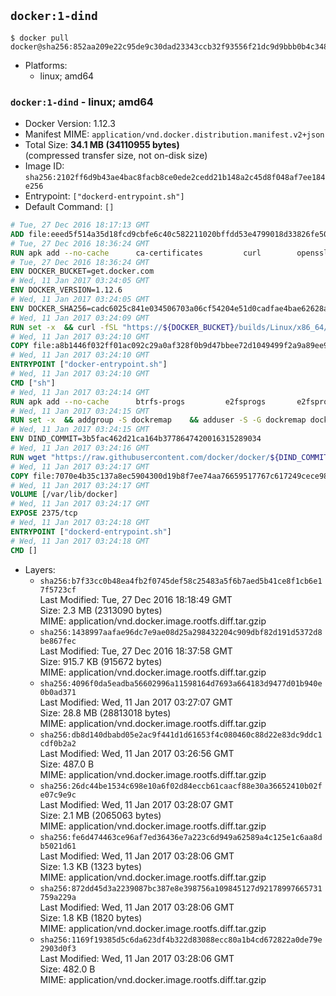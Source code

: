 ## `docker:1-dind`

```console
$ docker pull docker@sha256:852aa209e22c95de9c30dad23343ccb32f93556f21dc9d9bbb0b4c348e161c95
```

-	Platforms:
	-	linux; amd64

### `docker:1-dind` - linux; amd64

-	Docker Version: 1.12.3
-	Manifest MIME: `application/vnd.docker.distribution.manifest.v2+json`
-	Total Size: **34.1 MB (34110955 bytes)**  
	(compressed transfer size, not on-disk size)
-	Image ID: `sha256:2102ff6d9b43ae4bac8facb8ce0ede2cedd21b148a2c45d8f048af7ee184e256`
-	Entrypoint: `["dockerd-entrypoint.sh"]`
-	Default Command: `[]`

```dockerfile
# Tue, 27 Dec 2016 18:17:13 GMT
ADD file:eeed5f514a35d18fcd9cbfe6c40c582211020bffdd53e4799018d33826fe5067 in / 
# Tue, 27 Dec 2016 18:36:24 GMT
RUN apk add --no-cache 		ca-certificates 		curl 		openssl
# Tue, 27 Dec 2016 18:36:24 GMT
ENV DOCKER_BUCKET=get.docker.com
# Wed, 11 Jan 2017 03:24:05 GMT
ENV DOCKER_VERSION=1.12.6
# Wed, 11 Jan 2017 03:24:05 GMT
ENV DOCKER_SHA256=cadc6025c841e034506703a06cf54204e51d0cadfae4bae62628ac648d82efdd
# Wed, 11 Jan 2017 03:24:09 GMT
RUN set -x 	&& curl -fSL "https://${DOCKER_BUCKET}/builds/Linux/x86_64/docker-${DOCKER_VERSION}.tgz" -o docker.tgz 	&& echo "${DOCKER_SHA256} *docker.tgz" | sha256sum -c - 	&& tar -xzvf docker.tgz 	&& mv docker/* /usr/local/bin/ 	&& rmdir docker 	&& rm docker.tgz 	&& docker -v
# Wed, 11 Jan 2017 03:24:10 GMT
COPY file:a8b1446f032ff01ac092c29a0af328f0b9d47bbee72d1049499f2a9a89ee988a in /usr/local/bin/ 
# Wed, 11 Jan 2017 03:24:10 GMT
ENTRYPOINT ["docker-entrypoint.sh"]
# Wed, 11 Jan 2017 03:24:10 GMT
CMD ["sh"]
# Wed, 11 Jan 2017 03:24:14 GMT
RUN apk add --no-cache 		btrfs-progs 		e2fsprogs 		e2fsprogs-extra 		iptables 		xfsprogs 		xz
# Wed, 11 Jan 2017 03:24:15 GMT
RUN set -x 	&& addgroup -S dockremap 	&& adduser -S -G dockremap dockremap 	&& echo 'dockremap:165536:65536' >> /etc/subuid 	&& echo 'dockremap:165536:65536' >> /etc/subgid
# Wed, 11 Jan 2017 03:24:15 GMT
ENV DIND_COMMIT=3b5fac462d21ca164b3778647420016315289034
# Wed, 11 Jan 2017 03:24:16 GMT
RUN wget "https://raw.githubusercontent.com/docker/docker/${DIND_COMMIT}/hack/dind" -O /usr/local/bin/dind 	&& chmod +x /usr/local/bin/dind
# Wed, 11 Jan 2017 03:24:17 GMT
COPY file:7070e4b35c137a8ec5904300d19b8f7ee74aa76659517767c617249cece98a4a in /usr/local/bin/ 
# Wed, 11 Jan 2017 03:24:17 GMT
VOLUME [/var/lib/docker]
# Wed, 11 Jan 2017 03:24:17 GMT
EXPOSE 2375/tcp
# Wed, 11 Jan 2017 03:24:18 GMT
ENTRYPOINT ["dockerd-entrypoint.sh"]
# Wed, 11 Jan 2017 03:24:18 GMT
CMD []
```

-	Layers:
	-	`sha256:b7f33cc0b48ea4fb2f0745def58c25483a5f6b7aed5b41ce8f1cb6e17f5723cf`  
		Last Modified: Tue, 27 Dec 2016 18:18:49 GMT  
		Size: 2.3 MB (2313090 bytes)  
		MIME: application/vnd.docker.image.rootfs.diff.tar.gzip
	-	`sha256:1438997aafae96dc7e9ae08d25a298432204c909dbf82d191d5372d8be867fec`  
		Last Modified: Tue, 27 Dec 2016 18:37:58 GMT  
		Size: 915.7 KB (915672 bytes)  
		MIME: application/vnd.docker.image.rootfs.diff.tar.gzip
	-	`sha256:4096f0da5eadba56602996a11598164d7693a664183d9477d01b940e0b0ad371`  
		Last Modified: Wed, 11 Jan 2017 03:27:07 GMT  
		Size: 28.8 MB (28813018 bytes)  
		MIME: application/vnd.docker.image.rootfs.diff.tar.gzip
	-	`sha256:db8d140dbabd05e2ac9f441d1d61653f4c080460c88d22e83dc9ddc1cdf0b2a2`  
		Last Modified: Wed, 11 Jan 2017 03:26:56 GMT  
		Size: 487.0 B  
		MIME: application/vnd.docker.image.rootfs.diff.tar.gzip
	-	`sha256:26dc44be1534c698e10a6f02d84eccb61caacf88e30a36652410b02fe07c9e9c`  
		Last Modified: Wed, 11 Jan 2017 03:28:07 GMT  
		Size: 2.1 MB (2065063 bytes)  
		MIME: application/vnd.docker.image.rootfs.diff.tar.gzip
	-	`sha256:fe6d474463ce96af7ed36436e7a223c6d949a62589a4c125e1c6aa8db5021d61`  
		Last Modified: Wed, 11 Jan 2017 03:28:06 GMT  
		Size: 1.3 KB (1323 bytes)  
		MIME: application/vnd.docker.image.rootfs.diff.tar.gzip
	-	`sha256:872dd45d3a2239087bc387e8e398756a109845127d92178997665731759a229a`  
		Last Modified: Wed, 11 Jan 2017 03:28:06 GMT  
		Size: 1.8 KB (1820 bytes)  
		MIME: application/vnd.docker.image.rootfs.diff.tar.gzip
	-	`sha256:1169f19385d5c6da623df4b322d83088ecc80a1b4cd672822a0de79e2903d0f3`  
		Last Modified: Wed, 11 Jan 2017 03:28:06 GMT  
		Size: 482.0 B  
		MIME: application/vnd.docker.image.rootfs.diff.tar.gzip
